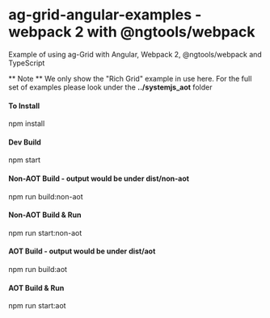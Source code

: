 ag-grid-angular-examples - webpack 2 with @ngtools/webpack
==============================

Example of using ag-Grid with Angular, Webpack 2, @ngtools/webpack and TypeScript

** Note ** We only show the "Rich Grid" example in use here. For the full set of examples please look under the **../systemjs_aot** folder

#### To Install

npm install

#### Dev Build
npm start

#### Non-AOT Build - output would be under dist/non-aot
npm run build:non-aot

#### Non-AOT Build & Run
npm run start:non-aot

#### AOT Build - output would be under dist/aot
npm run build:aot

#### AOT Build & Run
npm run start:aot


